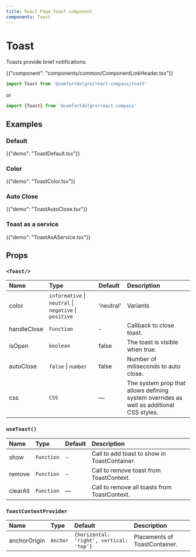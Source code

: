 ```yaml
---
title: React Page Toast component
components: Toast
---
```


# Toast

<p class="description">Toasts provide brief notifications.</p>

{{"component": "components/common/ComponentLinkHeader.tsx"}}

```jsx
import Toast from '@comfortdelgro/react-compass/toast'
```

or

```jsx
import {Toast} from '@comfortdelgro/react-compass'
```

## Examples

### Default

{{"demo": "ToastDefault.tsx"}}

### Color

{{"demo": "ToastColor.tsx"}}

### Auto Close

{{"demo": "ToastAutoClose.tsx"}}

### Toast as a service

{{"demo": "ToastAsAService.tsx"}}


## Props

### `<Toast/>`


| Name        | Type                                                   | Default   | Description                                                                             |
| :---------- | :----------------------------------------------------- | :-------- | :-------------------------------------------------------------------------------------- |
| color       | `informative` \| `neutral` \| `negative` \| `positive` | 'neutral' | Variants                                                                                |
| handleClose | `Function`                                             | -         | Callback to close toast.                                                                |
| isOpen      | `boolean`                                              | false     | The toast is visible when true.                                                         |
| autoClose   | `false` \| `number`                                    | false     | Number of miliseconds to auto close.                                                    |
| css         | `CSS`                                                  | —         | The system prop that allows defining system overrides as well as additional CSS styles. |


### `useToast()`

| Name     | Type       | Default | Description                                  |
| :------- | :--------- | :------ | :------------------------------------------- |
| show     | `Function` | -       | Call to add toast to show in ToastContainer. |
| remove   | `Function` | -       | Call to remove toast from ToastContext.      |
| clearAll | `Function` | —       | Call to remove all toasts from ToastContext. |


### `ToastContextProvider`

| Name         | Type     | Default                                  | Description                   |
| :----------- | :------- | :--------------------------------------- | :---------------------------- |
| anchorOrigin | `Anchor` | `{horizontal: 'right', vertical: 'top'}` | Placements of ToastContainer. |
